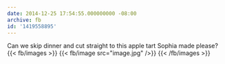 ```yaml
---
date: 2014-12-25 17:54:55.000000000 -08:00
archive: fb
id: '1419558895'
---
```


Can we skip dinner and cut straight to this apple tart Sophia made please?
{{< fb/images >}}
{{< fb/image src="image.jpg" />}}
{{< /fb/images >}}
